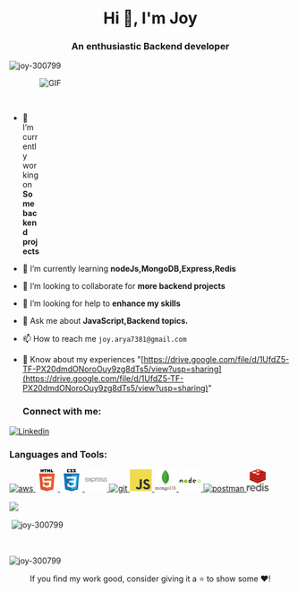 <h1 align="center">Hi 👋, I'm Joy</h1>
<h3 align="center">An enthusiastic Backend developer</h3>

<p align="left"> <img src="https://komarev.com/ghpvc/?username=joy-300799&label=Profile%20views&color=0e75b6&style=flat"
        alt="joy-300799" /> </p>

<img align="right" alt="GIF"
    src="https://camo.githubusercontent.com/e4a569755580f96dce0e6d65bc761e0d9aef0fecae524ec73a1b0be60fc934fa/68747470733a2f2f7777772e6d79676f2e67652f75706c6f6164732f626c6f672f313538343032333739352e6a7067" width="450"
    height="300" /> <br />
<p>&nbsp;<br /></p>


- 🔭 I’m currently working on **Some backend projects**
- 🌱 I’m currently learning **nodeJs,MongoDB,Express,Redis**
- 👯 I’m looking to collaborate for **more backend projects**
- 🤝 I’m looking for help to **enhance my skills**
- 💬 Ask me about **JavaScript,Backend topics.**
- 📫 How to reach me `joy.arya7381@gmail.com`
- 📄 Know about my experiences
"[https://drive.google.com/file/d/1UfdZ5-TF-PX20dmdONoroOuy9zg8dTs5/view?usp=sharing](https://drive.google.com/file/d/1UfdZ5-TF-PX20dmdONoroOuy9zg8dTs5/view?usp=sharing)"


    <h3><span>Connect with me:</span> </h3>

<p align="left" target="_blank">
    <a href="https://www.linkedin.com/in/joy-bhattacharya-314540108/" >
        <img alt=" Linkedin"
            src="https://cliply.co/wp-content/uploads/2021/02/372102050_LINKEDIN_ICON_TRANSPARENT_1080.gif" width="50"
            height="50" target="_blank">
        <a />
<!--         <a href="https://www.instagram.com/mischiefies_joy/" >
            <img alt=" Linkedin"
            src="https://thumbs.gfycat.com/IncompleteTightDanishswedishfarmdog-size_restricted.gif" width="50"
            height="50" target="_blank">
        <a /> -->
</p>

<h3 align="left">Languages and Tools:</h3>
<p align="left"> <a href="https://aws.amazon.com" target="_blank" rel="noreferrer"> <img
            src="https://www.consoleconnect.com/wp-content/uploads/2019/07/amazon-web-services-cloud.svg"
            alt="aws" width="40" height="40" /> </a> <a href="https://www.w3schools.com/css/" target="_blank"
        rel="noreferrer"> <img
            src="https://raw.githubusercontent.com/devicons/devicon/master/icons/html5/html5-original-wordmark.svg"
            alt="html5" width="40" height="40" /> </a> <a href="https://developer.mozilla.org/en-US/docs/Web/JavaScript"
        target="_blank" rel="noreferrer"> <img
            src="https://raw.githubusercontent.com/devicons/devicon/master/icons/css3/css3-original-wordmark.svg"
            alt="css3" width="40" height="40" /> </a> <a href="https://expressjs.com" target="_blank" rel="noreferrer">
        <img src="https://raw.githubusercontent.com/devicons/devicon/master/icons/express/express-original-wordmark.svg"
            alt="express" width="40" height="40" /> </a> <a href="https://git-scm.com/" target="_blank"
        rel="noreferrer"> <img src="https://www.vectorlogo.zone/logos/git-scm/git-scm-icon.svg" alt="git" width="40"
            height="40" /> </a> <a href="https://www.w3.org/html/" target="_blank" rel="noreferrer"> <img
            src="https://raw.githubusercontent.com/devicons/devicon/master/icons/javascript/javascript-original.svg"
            alt="javascript" width="40" height="40" /> </a> <a href="https://www.mongodb.com/" target="_blank"
        rel="noreferrer"> <img
            src="https://raw.githubusercontent.com/devicons/devicon/master/icons/mongodb/mongodb-original-wordmark.svg"
            alt="mongodb" width="40" height="40" /> </a> <a href="https://nodejs.org" target="_blank" rel="noreferrer">
        <img src="https://raw.githubusercontent.com/devicons/devicon/master/icons/nodejs/nodejs-original-wordmark.svg"
            alt="nodejs" width="40" height="40" /> </a> <a href="https://postman.com" target="_blank" rel="noreferrer">
        <img src="https://www.vectorlogo.zone/logos/getpostman/getpostman-icon.svg" alt="postman" width="40"
            height="40" /> </a> <a href="https://redis.io" target="_blank" rel="noreferrer"> <img
            src="https://raw.githubusercontent.com/devicons/devicon/master/icons/redis/redis-original-wordmark.svg"
            alt="redis" width="40" height="40" /> </a> </p>

<p><img height=100 align="center" src="https://github-readme-stats.vercel.app/api/top-langs/?username=joy-300799&hide=c%23,powershell,java&title_color=2aa889&text_color=99d1ce&icon_color=2bbc8a&bg_color=0c1014&langs_count=8&layout=compact" />
<p> </p>
<p>&nbsp;<img align="center"
        src="https://github-readme-stats.vercel.app/api?username=Joy-300799&show_icons=true&locale=en"
        alt="joy-300799" /></p> <br />
            
<p><img align="center" src="https://github-readme-streak-stats.herokuapp.com/?user=joy-300799&" alt="joy-300799" /></p>

<p align="center"> If you find my work good, consider giving it a ⭐ to show some ❤️!</p>
